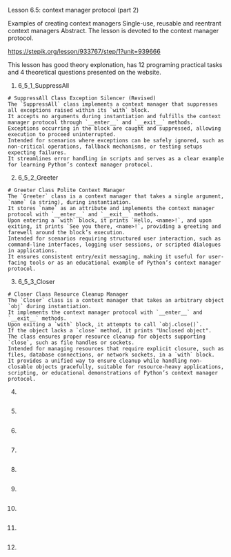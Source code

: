 Lesson 6.5: context manager protocol (part 2)

Examples of creating context managers
Single-use, reusable and reentrant context managers
Abstract. The lesson is devoted to the context manager protocol.

https://stepik.org/lesson/933767/step/1?unit=939666

This lesson has good theory explonation, has 12 programing practical tasks and 4 theoretical questions presented on the website.

1. 6_5_1_SuppressAll

```
# SuppressAll Class Exception Silencer (Revised)
The `SuppressAll` class implements a context manager that suppresses all exceptions raised within its `with` block.
It accepts no arguments during instantiation and fulfills the context manager protocol through `__enter__` and `__exit__` methods.
Exceptions occurring in the block are caught and suppressed, allowing execution to proceed uninterrupted.
Intended for scenarios where exceptions can be safely ignored, such as non-critical operations, fallback mechanisms, or testing setups expecting failures.
It streamlines error handling in scripts and serves as a clear example for learning Python’s context manager protocol.
```

2. 6_5_2_Greeter

```
# Greeter Class Polite Context Manager
The `Greeter` class is a context manager that takes a single argument, `name` (a string), during instantiation.
It stores `name` as an attribute and implements the context manager protocol with `__enter__` and `__exit__` methods.
Upon entering a `with` block, it prints `Hello, <name>!`, and upon exiting, it prints `See you there, <name>!`, providing a greeting and farewell around the block’s execution.
Intended for scenarios requiring structured user interaction, such as command-line interfaces, logging user sessions, or scripted dialogues in applications.
It ensures consistent entry/exit messaging, making it useful for user-facing tools or as an educational example of Python’s context manager protocol.
```

3. 6_5_3_Closer

```
# Closer Class Resource Cleanup Manager
The `Closer` class is a context manager that takes an arbitrary object `obj` during instantiation.
It implements the context manager protocol with `__enter__` and `__exit__` methods.
Upon exiting a `with` block, it attempts to call `obj.close()`.
If the object lacks a `close` method, it prints "Unclosed object".
The class ensures proper resource cleanup for objects supporting `close`, such as file handles or sockets.
Intended for managing resources that require explicit closure, such as files, database connections, or network sockets, in a `with` block.
It provides a unified way to ensure cleanup while handling non-closable objects gracefully, suitable for resource-heavy applications, scripting, or educational demonstrations of Python’s context manager protocol.
```

4.

```

```

5.

```

```

6.

```

```

7.

```

```

8.

```

```

9.

```

```

10.

```

```

11.

```

```

12.

```

```
